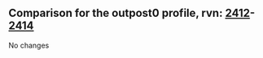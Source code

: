 ## Comparison for the outpost0 profile, rvn: [2412](https://github.com/PRO100KatYT/FortniteProfileRevisions/tree/main/profiles/outpost0/2412%20outpost0.json)-[2414](https://github.com/PRO100KatYT/FortniteProfileRevisions/tree/main/profiles/outpost0/2414%20outpost0.json)

No changes
